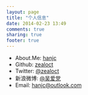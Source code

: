 ```yaml
---
layout: page
title: "个人信息"
date: 2014-02-23 13:49
comments: true
sharing: true
footer: true
---
```



- About.Me:	[hanjc](http://about.me/hanjc)
- Github:	[zealoct](http://github.com/zealoct)
- Twitter:	[@zealoct](http://twitter/zealoct)
- 新浪微博:	[@吴爱党](http://weibo.com/zealoct)
- Email:	[hanjc@outlook.com](mailto:hanjc@outlook.com)
